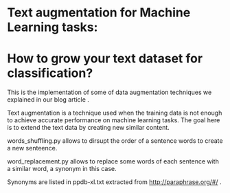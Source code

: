 # Text augmentation for Machine Learning tasks: 
# How to grow your text dataset for classification?


This is the implementation of some of data augmentation techniques we explained in our blog article .

Text augmentation is a technique used when the training data is not enough to achieve accurate performance on machine learning tasks. The goal here is to extend the text data by creating new similar content.

words_shuffling.py allows to dirsupt the order of a sentence words to create a new senteence.

word_replacement.py allows to replace some words of each sentence with a similar word, a synonym in this case. 

Synonyms are listed in ppdb-xl.txt extracted from http://paraphrase.org/#/ . 

